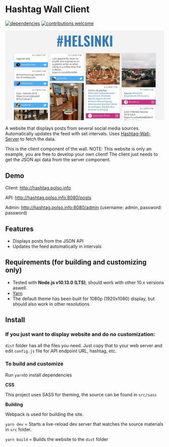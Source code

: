 # Hashtag Wall Client

[![dependencies](https://david-dm.org/Krisseck/Hashtag-Wall-Client.svg)](https://david-dm.org/Krisseck/Hashtag-Wall-Server)  [![contributions welcome](https://img.shields.io/badge/contributions-welcome-brightgreen.svg?style=flat)](https://github.com/Krisseck/Hashtag-Wall-Server/issues)

[![Hashtag Wall Client Example](https://github.com/Krisseck/Hashtag-Wall-Client/blob/master/hashtag-wall-example.jpg)](https://github.com/Krisseck/Hashtag-Wall-Client/blob/master/hashtag-wall-example.jpg)

A website that displays posts from several social media sources. Automatically updates the feed with set intervals. Uses [Hashtag-Wall-Server](https://github.com/Krisseck/Hashtag-Wall-Server) to fetch the data.

This is the client component of the wall. NOTE: This website is only an example, you are free to develop your own client! The client just needs to get the JSON api data from the server component.

## Demo

Client: http://hashtag.polso.info

API: http://hashtag.polso.info:8080/posts

Admin: http://hashtag.polso.info:8080/admin (username: admin, password: password)

## Features

* Displays posts from the JSON API
* Updates the feed automatically in intervals

## Requirements (for building and customizing only)

* Tested with **Node.js v10.13.0 (LTS)**, should work with other 10.x versions aswell.
* [Yarn](https://yarnpkg.com/)
* The default theme has been built for 1080p (1920x1080) display, but should also work in other resolutions


## Install

### If you just want to display website and do no customization:

`dist` folder has all the files you need. Just copy that to your web server and edit `config.js` file for API endpoint URL, hashtag, etc.

### To build and customize

Run `yarn`to install dependencies

**CSS**

This project uses SASS for theming, the source can be found in `src/sass`

**Building**

Webpack is used for building the site.

`yarn dev` = Starts a live-reload dev server that watches the source materials in `src` folder.

`yarn build` = Builds the website to the `dist` folder
